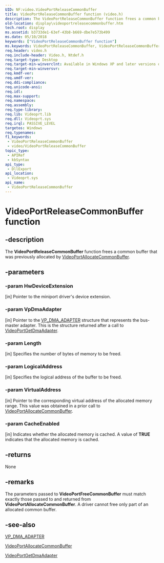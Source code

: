 ```yaml
---
UID: NF:video.VideoPortReleaseCommonBuffer
title: VideoPortReleaseCommonBuffer function (video.h)
description: The VideoPortReleaseCommonBuffer function frees a common buffer that was previously allocated by VideoPortAllocateCommonBuffer.
old-location: display\videoportreleasecommonbuffer.htm
tech.root: display
ms.assetid: b3733de1-63ef-43b8-b669-dbe7e573b499
ms.date: 05/10/2018
keywords: ["VideoPortReleaseCommonBuffer function"]
ms.keywords: VideoPortReleaseCommonBuffer, VideoPortReleaseCommonBuffer function [Display Devices], VideoPort_Functions_78edd589-bea5-43e3-8658-8c6c95a1f0f7.xml, display.videoportreleasecommonbuffer, video/VideoPortReleaseCommonBuffer
req.header: video.h
req.include-header: Video.h, Ntdef.h
req.target-type: Desktop
req.target-min-winverclnt: Available in Windows XP and later versions of the Windows operating systems.
req.target-min-winversvr: 
req.kmdf-ver: 
req.umdf-ver: 
req.ddi-compliance: 
req.unicode-ansi: 
req.idl: 
req.max-support: 
req.namespace: 
req.assembly: 
req.type-library: 
req.lib: Videoprt.lib
req.dll: Videoprt.sys
req.irql: PASSIVE_LEVEL
targetos: Windows
req.typenames: 
f1_keywords:
 - VideoPortReleaseCommonBuffer
 - video/VideoPortReleaseCommonBuffer
topic_type:
 - APIRef
 - kbSyntax
api_type:
 - DllExport
api_location:
 - Videoprt.sys
api_name:
 - VideoPortReleaseCommonBuffer
---
```


# VideoPortReleaseCommonBuffer function


## -description

The <b>VideoPortReleaseCommonBuffer</b> function frees a common buffer that was previously allocated by <a href="/windows-hardware/drivers/ddi/video/nf-video-videoportallocatecommonbuffer">VideoPortAllocateCommonBuffer</a>.

## -parameters

### -param HwDeviceExtension 

[in]
Pointer to the miniport driver's device extension.

### -param VpDmaAdapter 

[in]
Pointer to the <a href="/previous-versions/ff570570(v=vs.85)">VP_DMA_ADAPTER</a> structure that represents the bus-master adapter. This is the structure returned after a call to <a href="/windows-hardware/drivers/ddi/video/nf-video-videoportgetdmaadapter">VideoPortGetDmaAdapter</a>.

### -param Length 

[in]
Specifies the number of bytes of memory to be freed.

### -param LogicalAddress 

[in]
Specifies the logical address of the buffer to be freed.

### -param VirtualAddress 

[in]
Pointer to the corresponding virtual address of the allocated memory range. This value was obtained in a prior call to <a href="/windows-hardware/drivers/ddi/video/nf-video-videoportallocatecommonbuffer">VideoPortAllocateCommonBuffer</a>.

### -param CacheEnabled 

[in]
Indicates whether the allocated memory is cached. A value of <b>TRUE</b> indicates that the allocated memory is cached.

## -returns

None

## -remarks

The parameters passed to <b>VideoPortFreeCommonBuffer</b> must match exactly those passed to and returned from <b>VideoPortAllocateCommonBuffer</b>. A driver cannot free only part of an allocated common buffer.

## -see-also

<a href="/previous-versions/ff570570(v=vs.85)">VP_DMA_ADAPTER</a>



<a href="/windows-hardware/drivers/ddi/video/nf-video-videoportallocatecommonbuffer">VideoPortAllocateCommonBuffer</a>



<a href="/windows-hardware/drivers/ddi/video/nf-video-videoportgetdmaadapter">VideoPortGetDmaAdapter</a>